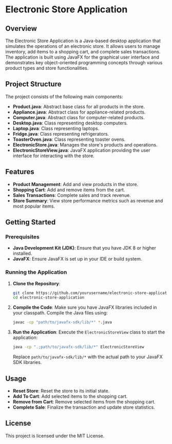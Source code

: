 # Electronic Store Application

## Overview

The Electronic Store Application is a Java-based desktop application that simulates the operations of an electronic store. It allows users to manage inventory, add items to a shopping cart, and complete sales transactions. The application is built using JavaFX for the graphical user interface and demonstrates key object-oriented programming concepts through various product types and store functionalities.

## Project Structure

The project consists of the following main components:

- **Product.java**: Abstract base class for all products in the store.
- **Appliance.java**: Abstract class for appliance-related products.
- **Computer.java**: Abstract class for computer-related products.
- **Desktop.java**: Class representing desktop computers.
- **Laptop.java**: Class representing laptops.
- **Fridge.java**: Class representing refrigerators.
- **ToasterOven.java**: Class representing toaster ovens.
- **ElectronicStore.java**: Manages the store's products and operations.
- **ElectronicStoreView.java**: JavaFX application providing the user interface for interacting with the store.

## Features

- **Product Management**: Add and view products in the store.
- **Shopping Cart**: Add and remove items from the cart.
- **Sales Transactions**: Complete sales and track revenue.
- **Store Summary**: View store performance metrics such as revenue and most popular items.

## Getting Started

### Prerequisites

- **Java Development Kit (JDK)**: Ensure that you have JDK 8 or higher installed.
- **JavaFX**: Ensure JavaFX is set up in your IDE or build system.

### Running the Application

1. **Clone the Repository**:
    ```bash
    git clone https://github.com/yourusername/electronic-store-application.git
    cd electronic-store-application
    ```

2. **Compile the Code**:
    Make sure you have JavaFX libraries included in your classpath. Compile the Java files using:
    ```bash
    javac -cp "path/to/javafx-sdk/lib/*" *.java
    ```

3. **Run the Application**:
    Execute the `ElectronicStoreView` class to start the application:
    ```bash
    java -cp ".;path/to/javafx-sdk/lib/*" ElectronicStoreView
    ```

   Replace `path/to/javafx-sdk/lib/*` with the actual path to your JavaFX SDK libraries.

## Usage

- **Reset Store**: Reset the store to its initial state.
- **Add To Cart**: Add selected items to the shopping cart.
- **Remove from Cart**: Remove selected items from the shopping cart.
- **Complete Sale**: Finalize the transaction and update store statistics.

## License

This project is licensed under the MIT License.
